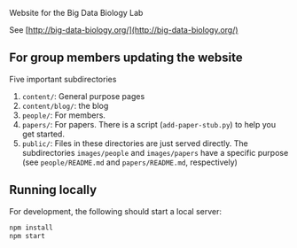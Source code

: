 Website for the Big Data Biology Lab

See [http://big-data-biology.org/](http://big-data-biology.org/)

## For group members updating the website

Five important subdirectories

1. `content/`: General purpose pages
2. `content/blog/`: the blog
3. `people/`: For members. 
4. `papers/`: For papers. There is a script (`add-paper-stub.py`) to help you get started.
5. `public/`: Files in these directories are just served directly. The
   subdirectories `images/people` and `images/papers` have a specific purpose
   (see `people/README.md` and `papers/README.md`, respectively)


## Running locally

For development, the following should start a local server:

```bash
npm install
npm start
```
